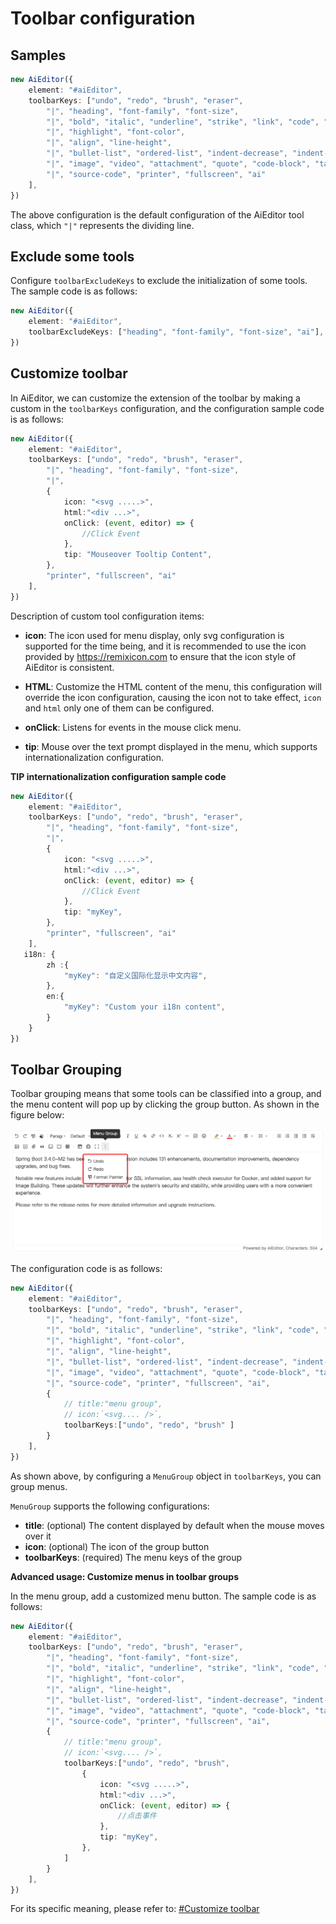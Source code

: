 # Toolbar configuration

## Samples

```typescript
new AiEditor({
    element: "#aiEditor",
    toolbarKeys: ["undo", "redo", "brush", "eraser", 
        "|", "heading", "font-family", "font-size", 
        "|", "bold", "italic", "underline", "strike", "link", "code", "subscript", "superscript", "hr", "todo", "emoji", 
        "|", "highlight", "font-color",
        "|", "align", "line-height", 
        "|", "bullet-list", "ordered-list", "indent-decrease", "indent-increase", "break", 
        "|", "image", "video", "attachment", "quote", "code-block", "table", 
        "|", "source-code", "printer", "fullscreen", "ai"
    ],
})
```

The above configuration is the default configuration of the AiEditor tool class, which `"|"` represents the dividing line.


## Exclude some tools

Configure `toolbarExcludeKeys` to exclude the initialization of some tools. The sample code is as follows:

```typescript
new AiEditor({
    element: "#aiEditor",
    toolbarExcludeKeys: ["heading", "font-family", "font-size", "ai"],
})
```


## Customize toolbar

In AiEditor, we can customize the extension of the toolbar by making a custom in the `toolbarKeys` configuration, and the configuration sample code is as follows:

```typescript 7-12
new AiEditor({
    element: "#aiEditor",
    toolbarKeys: ["undo", "redo", "brush", "eraser",
        "|", "heading", "font-family", "font-size",
        "|",
        {
            icon: "<svg .....>",
            html:"<div ...>",
            onClick: (event, editor) => {
                //Click Event
            },
            tip: "Mouseover Tooltip Content",
        },
        "printer", "fullscreen", "ai"
    ],
})
```
Description of custom tool configuration items:

- **icon**: The icon used for menu display, only svg configuration is supported for the time being, and it is recommended to use the icon provided by https://remixicon.com to ensure that the icon style of AiEditor is consistent.

- **HTML**: Customize the HTML content of the menu, this configuration will override the icon configuration, causing the icon not to take effect, `icon` and `html` only one of them can be configured.

- **onClick**: Listens for events in the mouse click menu.

- **tip**: Mouse over the text prompt displayed in the menu, which supports internationalization configuration.




**TIP internationalization configuration sample code**

```ts 12,18,21
new AiEditor({
    element: "#aiEditor",
    toolbarKeys: ["undo", "redo", "brush", "eraser",
        "|", "heading", "font-family", "font-size",
        "|",
        {
            icon: "<svg .....>",
            html:"<div ...>",
            onClick: (event, editor) => {
                //Click Event
            },
            tip: "myKey",
        },
        "printer", "fullscreen", "ai"
    ],
   i18n: {
        zh :{
            "myKey": "自定义国际化显示中文内容",
        },
        en:{
            "myKey": "Custom your i18n content",
        }
    }
})
```



## Toolbar Grouping

Toolbar grouping means that some tools can be classified into a group, and the menu content will pop up by clicking the group button. As shown in the figure below:

![](../assets/image/menu-group.png)

The configuration code is as follows:

```typescript 11-15
new AiEditor({
    element: "#aiEditor",
    toolbarKeys: ["undo", "redo", "brush", "eraser", 
        "|", "heading", "font-family", "font-size", 
        "|", "bold", "italic", "underline", "strike", "link", "code", "subscript", "superscript", "hr", "todo", "emoji", 
        "|", "highlight", "font-color",
        "|", "align", "line-height", 
        "|", "bullet-list", "ordered-list", "indent-decrease", "indent-increase", "break", 
        "|", "image", "video", "attachment", "quote", "code-block", "table", 
        "|", "source-code", "printer", "fullscreen", "ai",
        {
            // title:"menu group",
            // icon:`<svg.... />`,
            toolbarKeys:["undo", "redo", "brush" ]
        }
    ],
})
```

As shown above, by configuring a `MenuGroup` object in `toolbarKeys`, you can group menus.

`MenuGroup` supports the following configurations:

- **title**: (optional) The content displayed by default when the mouse moves over it
- **icon**: (optional) The icon of the group button
- **toolbarKeys**: (required) The menu keys of the group

**Advanced usage: Customize menus in toolbar groups**

In the menu group, add a customized menu button. The sample code is as follows:

```typescript 15-22
new AiEditor({
    element: "#aiEditor",
    toolbarKeys: ["undo", "redo", "brush", "eraser", 
        "|", "heading", "font-family", "font-size", 
        "|", "bold", "italic", "underline", "strike", "link", "code", "subscript", "superscript", "hr", "todo", "emoji", 
        "|", "highlight", "font-color",
        "|", "align", "line-height", 
        "|", "bullet-list", "ordered-list", "indent-decrease", "indent-increase", "break", 
        "|", "image", "video", "attachment", "quote", "code-block", "table", 
        "|", "source-code", "printer", "fullscreen", "ai",
        {
            // title:"menu group",
            // icon:`<svg.... />`,
            toolbarKeys:["undo", "redo", "brush",
                {
                    icon: "<svg .....>",
                    html:"<div ...>",
                    onClick: (event, editor) => {
                        //点击事件
                    },
                    tip: "myKey",
                },
            ]
        }
    ],
})
```

For its specific meaning, please refer to: [#Customize toolbar](#customize-toolbar)
